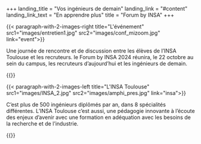 +++
landing_title = "Vos ingénieurs de demain"
landing_link = "#content"
landing_link_text = "En apprendre plus"
title = "Forum by INSA"
+++

{{< paragraph-with-2-images-right 
    title="L'événement"
    src1="images/entretien1.jpg"
    src2="images/conf_mizoom.jpg"
    link="event">}}

Une journée de rencontre et de discussion entre les élèves de l’INSA Toulouse
et les recruteurs. le Forum by INSA 2024 réunira, le 22 octobre au sein du campus, les recruteurs d’aujourd’hui et les ingénieurs
de demain. 

{{</paragraph-with-2-images-right >}}

{{< paragraph-with-2-images-left 
    title="L'INSA Toulouse"
    src1="images/INSA_2.jpg"
    src2="images/amphi_pres.jpg"
    link="insa">}}

C’est plus de 500 ingénieurs diplômés par an, dans 8 spécialités différentes.
L’INSA Toulouse c’est aussi, une pédagogie innovante à l’écoute des enjeux
d’avenir avec une formation en adéquation avec les besoins de la recherche et
de l’industrie. 

{{</paragraph-with-2-images-left >}}

